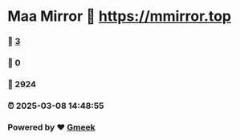 # Maa Mirror :link: https://mmirror.top 
### :page_facing_up: [3](https://mmirror.top/tag.html) 
### :speech_balloon: 0 
### :hibiscus: 2924 
### :alarm_clock: 2025-03-08 14:48:55 
### Powered by :heart: [Gmeek](https://github.com/Meekdai/Gmeek)
